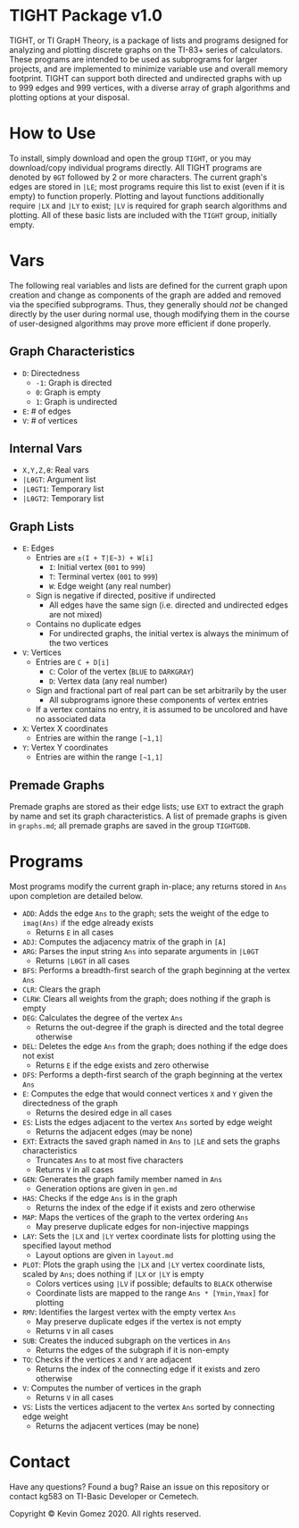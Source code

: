 # TIGHT Package v1.0
TIGHT, or TI GrapH Theory, is a package of lists and programs designed for analyzing and plotting discrete graphs on the TI-83+ series of calculators. These programs are intended to be used as subprograms for larger projects, and are implemented to minimize variable use and overall memory footprint. TIGHT can support both directed and undirected graphs with up to 999 edges and 999 vertices, with a diverse array of graph algorithms and plotting options at your disposal.

# How to Use

To install, simply download and open the group `TIGHT`, or you may download/copy individual programs directly. All TIGHT programs are denoted by `θGT` followed by 2 or more characters. The current graph's edges are stored in `|LE`; most programs require this list to exist (even if it is empty) to function properly. Plotting and layout functions additionally require `|LX` and `|LY` to exist; `|LV` is required for graph search algorithms and plotting. All of these basic lists are included with the `TIGHT` group, initially empty.

# Vars
The following real variables and lists are defined for the current graph upon creation and change as components of the graph are added and removed via the specified subprograms. Thus, they generally should _not_ be changed directly by the user during normal use, though modifying them in the course of user-designed algorithms may prove more efficient if done properly.

## Graph Characteristics
* `D`: Directedness
	* `-1`: Graph is directed
	* `0`: Graph is empty
	* `1`: Graph is undirected
* `E`: # of edges
* `V`: # of vertices

## Internal Vars
* `X,Y,Z,θ`: Real vars
* `|LθGT`: Argument list
* `|LθGT1`: Temporary list
* `|LθGT2`: Temporary list

## Graph Lists
* `E`: Edges
	* Entries are `±(I + T|E~3) + W[i]`
		* `I`: Initial vertex (`001` to `999`)
		* `T`: Terminal vertex (`001` to `999`)
		* `W`: Edge weight (any real number)
	* Sign is negative if directed, positive if undirected
		* All edges have the same sign (i.e. directed and undirected edges are not mixed)
	* Contains no duplicate edges
		* For undirected graphs, the initial vertex is always the minimum of the two vertices
* `V`: Vertices
	* Entries are `C + D[i]`
		* `C`: Color of the vertex (`BLUE` to `DARKGRAY`)
		* `D`: Vertex data (any real number)
	* Sign and fractional part of real part can be set arbitrarily by the user
		* All subprograms ignore these components of vertex entries
	* If a vertex contains no entry, it is assumed to be uncolored and have no associated data
* `X`: Vertex X coordinates
	* Entries are within the range `[~1,1]`
* `Y`: Vertex Y coordinates
	* Entries are within the range `[~1,1]`

## Premade Graphs
Premade graphs are stored as their edge lists; use `EXT` to extract the graph by name and set its graph characteristics.
A list of premade graphs is given in `graphs.md`; all premade graphs are saved in the group `TIGHTGDB`.

# Programs
Most programs modify the current graph in-place; any returns stored in `Ans` upon completion are detailed below.
* `ADD`: Adds the edge `Ans` to the graph; sets the weight of the edge to `imag(Ans)` if the edge already exists
	* Returns `E` in all cases
* `ADJ`: Computes the adjacency matrix of the graph in `[A]`
* `ARG`: Parses the input string `Ans` into separate arguments in `|LθGT`
	* Returns `|LθGT` in all cases
* `BFS`: Performs a breadth-first search of the graph beginning at the vertex `Ans`
* `CLR`: Clears the graph
* `CLRW`: Clears all weights from the graph; does nothing if the graph is empty
* `DEG`: Calculates the degree of the vertex `Ans`
	* Returns the out-degree if the graph is directed and the total degree otherwise
* `DEL`: Deletes the edge `Ans` from the graph; does nothing if the edge does not exist
  	* Returns `E` if the edge exists and zero otherwise
* `DFS`: Performs a depth-first search of the graph beginning at the vertex `Ans`
* `E`: Computes the edge that would connect vertices `X` and `Y` given the directedness of the graph
	* Returns the desired edge in all cases
* `ES`: Lists the edges adjacent to the vertex `Ans` sorted by edge weight
	* Returns the adjacent edges (may be none)
* `EXT`: Extracts the saved graph named in `Ans` to `|LE` and sets the graphs characteristics
	* Truncates `Ans` to at most five characters
	* Returns `V` in all cases
* `GEN`: Generates the graph family member named in `Ans`
	* Generation options are given in `gen.md`
* `HAS`: Checks if the edge `Ans` is in the graph
	* Returns the index of the edge if it exists and zero otherwise
* `MAP`: Maps the vertices of the graph to the vertex ordering `Ans`
	* May preserve duplicate edges for non-injective mappings
* `LAY`: Sets the `|LX` and `|LY` vertex coordinate lists for plotting using the specified layout method
	* Layout options are given in `layout.md`
* `PLOT`: Plots the graph using the `|LX` and `|LY` vertex coordinate lists, scaled by `Ans`; does nothing if `|LX` or `|LY` is empty
	* Colors vertices using `|LV` if possible; defaults to `BLACK` otherwise
	* Coordinate lists are mapped to the range `Ans * [Ymin,Ymax]` for plotting
* `RMV`: Identifies the largest vertex with the empty vertex `Ans`
	* May preserve duplicate edges if the vertex is not empty
	* Returns `V` in all cases
* `SUB`: Creates the induced subgraph on the vertices in `Ans`
	* Returns the edges of the subgraph if it is non-empty
* `TO`: Checks if the vertices `X` and `Y` are adjacent
	* Returns the index of the connecting edge if it exists and zero otherwise
* `V`: Computes the number of vertices in the graph
	* Returns `V` in all cases
* `VS`: Lists the vertices adjacent to the vertex `Ans` sorted by connecting edge weight
	* Returns the adjacent vertices (may be none)

# Contact
Have any questions? Found a bug?
Raise an issue on this repository or contact kg583 on TI-Basic Developer or Cemetech.

Copyright © Kevin Gomez 2020. All rights reserved.
